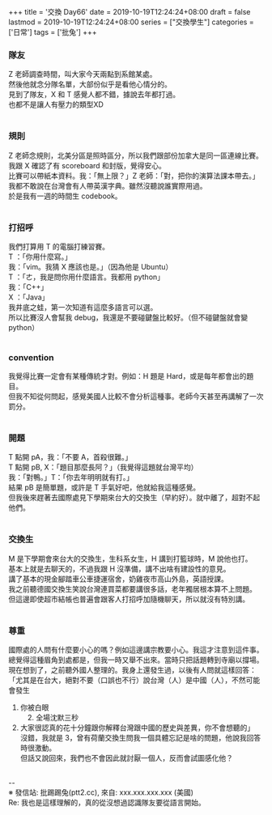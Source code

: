 +++
title = '交換 Day66'
date = 2019-10-19T12:24:24+08:00
draft = false
lastmod = 2019-10-19T12:24:24+08:00
series = ["交換學生"]
categories = ['日常']
tags = ['批兔']
+++
### 隊友 
Z 老師調查時間，叫大家今天兩點到系館某處。<br>
然後他就念分隊名單，大部份似乎是看他心情分的。<br>
見到了隊友，X 和 T 感覺人都不錯，據說去年都打過。<br>
也都不是讓人有壓力的類型XD<br>
<br>
### 規則 
Z 老師念規則，北美分區是照時區分，所以我們跟部份加拿大是同一區連線比賽。<br>
我跟 X 確認了有 scoreboard 和封版，覺得安心。<br>
比賽可以帶紙本資料。我：「無上限？」Z 老師：「對，把你的演算法課本帶去。」<br>
我都不敢說在台灣會有人帶英漢字典。雖然沒聽說誰實際用過。<br>
於是我有一週的時間生 codebook。<br>
<br>
### 打招呼 
我們打算用 T 的電腦打練習賽。<br>
T ：「你用什麼寫。」<br>
我：「vim。我猜 X 應該也是。」（因為他是 Ubuntu）<br>
T ：「ㄜ，我是問你用什麼語言。我都用 python」<br>
我：「C++」<br>
X ：「Java」<br>
我井底之蛙，第一次知道有這麼多語言可以選。<br>
所以比賽沒人會幫我 debug，我還是不要碰鍵盤比較好。（但不碰鍵盤就會變 python）<br>
<br>
### convention 
我覺得比賽一定會有某種傳統才對。例如：H 題是 Hard，或是每年都會出的題目。<br>
但我不知從何問起，感覺美國人比較不會分析這種事。老師今天甚至再講解了一次罰分。<br>
<br>
### 開題 
T 點開 pA，我：「不要 A，首殺很難。」<br>
T 點開 pB, X：「題目那麼長阿？」（我覺得這題就台灣平均）<br>
我：「對鴨。」T：「你去年明明就有打。」<br>
結果 pB 是簡單題，或許是 T 手氣好吧，他就給我這種感覺。<br>
但我後來趕著去國際處見下學期來台大的交換生（早約好）。就中離了，超對不起他們。<br>
<br>
### 交換生 
M 是下學期會來台大的交換生，生科系女生，H 講到打籃球時，M 說他也打。<br>
基本上就是去聊天的，不過我跟 H 沒準備，講不出啥有建設性的意見。<br>
講了基本的現金腳踏車公車捷運宿舍，奶雞夜市高山外島，英語授課。<br>
我之前聽德國交換生笑說台灣連買菜都要講很多話，老年獨居根本算不上問題。<br>
但這邊即使超市結帳也普遍會跟客人打招呼加隨機聊天，所以就沒有特別講。<br>
<br>
### 尊重 
國際處的人問有什麼要小心的嗎？例如這邊講宗教要小心。我這才注意到這件事。<br>
總覺得這種眉角到處都是，但我一時又舉不出來。當時只把話題轉到寺廟以撐場。<br>
現在想到了，之前聽外國人整理的。我身上還發生過，以後有人問就這樣回答：<br>
「尤其是在台大，絕對不要（口誤也不行）說台灣（人）是中國（人），不然可能會發生<br>
  1. 你被白眼<br>
　2. 全場沈默三秒<br>
  3. 大家很認真的花十分鐘跟你解釋台灣跟中國的歷史與差異，你不會想聽的」<br>
沒錯，我就是 3，曾有荷蘭交換生問我一個具體忘記是啥的問題，他說我回答時很激動。<br>
但話又說回來，我們也不會因此就討厭一個人，反而會試圖感化他？<br>
<br>
--<br>
※ 發信站: 批踢踢兔(ptt2.cc), 來自: xxx.xxx.xxx.xxx (美國)<br>
Re: 我也是這樣理解的，真的從沒想過認識隊友要從語言開始。<br>
